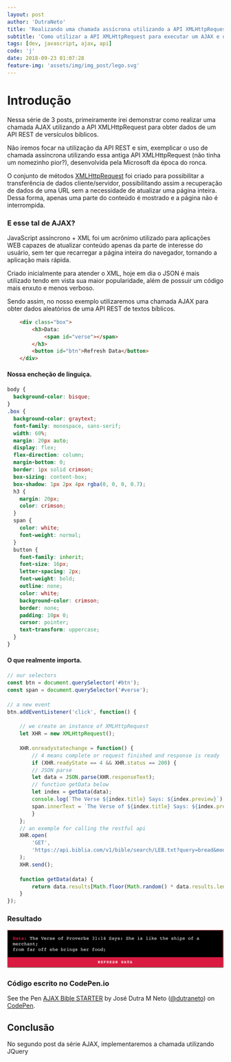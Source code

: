 ```yaml
---
layout: post
author: 'DutraNeto'
title: 'Realizando uma chamada assícrona utilizando a API XMLHttpRequest'
subtitle: 'Como utilizar a API XMLHttpRequest para executar um AJAX e obter dados de uma API REST'
tags: [dev, javascript, ajax, api]
code: 'j'
date: 2018-09-23 01:07:28
feature-img: 'assets/img/img_post/lego.svg'
---
```


# Introdução

Nessa série de 3 posts, primeiramente irei demonstrar como realizar uma chamada AJAX utilizando a API XMLHttpRequest para obter dados de um API REST de versículos bíblicos.

Não iremos focar na utilização da API REST e sim, exemplicar o uso de chamada assíncrona utilizando essa antiga API XMLHttpRequest (não tinha um nomezinho pior?), desenvolvida pela Microsoft da época do ronca.

O conjunto de métodos [XMLHttpRequest](https://developer.mozilla.org/pt-BR/docs/Web/API/XMLHTTPRequest) foi criado para possibilitar a transferência de dados cliente/servidor, possibilitando assim a recuperação de dados de uma URL sem a necessidade de atualizar uma página inteira. Dessa forma, apenas uma parte do conteúdo é mostrado e a página não é interrompida.

### E esse tal de AJAX?

JavaScript assíncrono + XML foi um acrônimo utilizado para aplicações WEB capazes de atualizar conteúdo apenas da parte de interesse do usuário, sem ter que recarregar a página inteira do navegador, tornando a aplicação mais rápida.

Criado inicialmente para atender o XML, hoje em dia o JSON é mais utilizado tendo em vista sua maior popularidade, além de possuir um código mais enxuto e menos verboso.

Sendo assim, no nosso exemplo utilizaremos uma chamada AJAX para obter dados aleatórios de uma API REST de textos bíblicos.

```html
    <div class="box">
        <h3>Data:
            <span id="verse"></span>
        </h3>
        <button id="btn">Refresh Data</button>
    </div>
```

#### Nossa encheção de linguiça.

```css
body {
  background-color: bisque;
}
.box {
  background-color: graytext;
  font-family: monospace, sans-serif;
  width: 60%;
  margin: 20px auto;
  display: flex;
  flex-direction: column;
  margin-bottom: 0;
  border: 1px solid crimson;
  box-sizing: content-box;
  box-shadow: 1px 2px 4px rgba(0, 0, 0, 0.7);
  h3 {
    margin: 20px;
    color: crimson;
  }
  span {
    color: white;
    font-weight: normal;
  }
  button {
    font-family: inherit;
    font-size: 16px;
    letter-spacing: 2px;
    font-weight: bold;
    outline: none;
    color: white;
    background-color: crimson;
    border: none;
    padding: 10px 0;
    cursor: pointer;
    text-transform: uppercase;
  }
}
```

#### O que realmente importa.

```javascript
// our selectors
const btn = document.querySelector('#btn');
const span = document.querySelector('#verse');

// a new event
btn.addEventListener('click', function() {

	// we create an instance of XMLHttpRequest
	let XHR = new XMLHttpRequest();

	XHR.onreadystatechange = function() {
		// 4 means complete or request finished and response is ready
		if (XHR.readyState == 4 && XHR.status == 200) {
		// JSON parse
		let data = JSON.parse(XHR.responseText);
		// function getData below
		let index = getData(data);
		console.log(`The Verse ${index.title} Says: ${index.preview}`);
		span.innerText = `The Verse of ${index.title} Says: ${index.preview}`;
		}
	};
	// an exemple for calling the restful api
	XHR.open(
		'GET',
		'https://api.biblia.com/v1/bible/search/LEB.txt?query=bread&mode=verse&start=0&limit=100&key=fd37d8f28e95d3be8cb4fbc37e15e18e'
	);
	XHR.send();

	function getData(data) {
		return data.results[Math.floor(Math.random() * data.results.length)];
	}
});

```

### Resultado

![meu lindo versiculo em AJAX](assets/img/img_post/verse-ajax.png)

### Código escrito no CodePen.io

<p data-height="265" data-theme-id="dark" data-slug-hash="mjVjpX" data-default-tab="js,result" data-user="dutraneto" data-pen-title="AJAX Bible STARTER" data-preview="true" class="codepen">See the Pen <a href="https://codepen.io/dutraneto/pen/mjVjpX/">AJAX Bible STARTER</a> by José Dutra M Neto (<a href="https://codepen.io/dutraneto">@dutraneto</a>) on <a href="https://codepen.io">CodePen</a>.</p>
<script async src="https://static.codepen.io/assets/embed/ei.js"></script>

## Conclusão

No segundo post da série AJAX, implementaremos a chamada utilizando JQuery